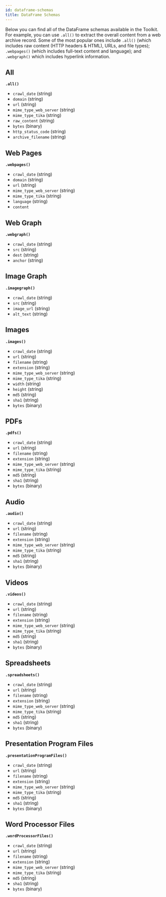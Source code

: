 ```yaml
---
id: dataframe-schemas
title: DataFrame Schemas
---
```


Below you can find all of the DataFrame schemas available in the Toolkit. For
example, you can use `.all()` to extract the overall content from a web archive
record. Some of the most popular ones include `.all()` (which includes raw
content (HTTP headers & HTML), URLs, and file types); `.webpages()` (which
includes full-text content and language); and `.webgraph()` which includes
hyperlink information.

## All

**`.all()`**

- `crawl_date` (string)
- `domain` (string)
- `url` (string)
- `mime_type_web_server` (string)
- `mime_type_tika` (string)
- `raw_content` (string)
- `bytes` (binary)
- `http_status_code` (string)
- `archive_filename` (string)

## Web Pages

**`.webpages()`**

- `crawl_date` (string)
- `domain` (string)
- `url` (string)
- `mime_type_web_server` (string)
- `mime_type_tika` (string)
- `language` (string)
- `content`

## Web Graph

**`.webgraph()`**

- `crawl_date` (string)
- `src` (string)
- `dest` (string)
- `anchor` (string)

## Image Graph

**`.imagegraph()`**

- `crawl_date` (string)
- `src` (string)
- `image_url` (string)
- `alt_text` (string)

## Images

**`.images()`**

- `crawl_date` (string)
- `url` (string)
- `filename` (string)
- `extension` (string)
- `mime_type_web_server` (string)
- `mime_type_tika` (string)
- `width` (string)
- `height` (string)
- `md5` (string)
- `sha1` (string)
- `bytes` (binary)

## PDFs

**`.pdfs()`**

- `crawl_date` (string)
- `url` (string)
- `filename` (string)
- `extension` (string)
- `mime_type_web_server` (string)
- `mime_type_tika` (string)
- `md5` (string)
- `sha1` (string)
- `bytes` (binary)

## Audio

**`.audio()`**

- `crawl_date` (string)
- `url` (string)
- `filename` (string)
- `extension` (string)
- `mime_type_web_server` (string)
- `mime_type_tika` (string)
- `md5` (string)
- `sha1` (string)
- `bytes` (binary)

## Videos

**`.videos()`**

- `crawl_date` (string)
- `url` (string)
- `filename` (string)
- `extension` (string)
- `mime_type_web_server` (string)
- `mime_type_tika` (string)
- `md5` (string)
- `sha1` (string)
- `bytes` (binary)

## Spreadsheets

**`.spreadsheets()`**

- `crawl_date` (string)
- `url` (string)
- `filename` (string)
- `extension` (string)
- `mime_type_web_server` (string)
- `mime_type_tika` (string)
- `md5` (string)
- `sha1` (string)
- `bytes` (binary)

## Presentation Program Files

**`.presentationProgramFiles()`**

- `crawl_date` (string)
- `url` (string)
- `filename` (string)
- `extension` (string)
- `mime_type_web_server` (string)
- `mime_type_tika` (string)
- `md5` (string)
- `sha1` (string)
- `bytes` (binary)

## Word Processor Files

**`.wordProcessorFiles()`**

- `crawl_date` (string)
- `url` (string)
- `filename` (string)
- `extension` (string)
- `mime_type_web_server` (string)
- `mime_type_tika` (string)
- `md5` (string)
- `sha1` (string)
- `bytes` (binary)
